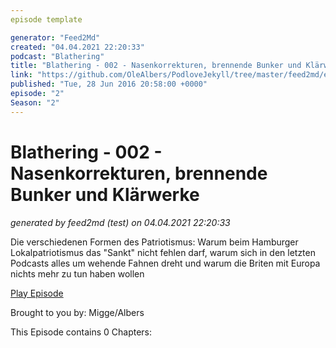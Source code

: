 ```yaml
---
episode template

generator: "Feed2Md"
created: "04.04.2021 22:20:33"
podcast: "Blathering"
title: "Blathering - 002 - Nasenkorrekturen, brennende Bunker und Klärwerke"
link: "https://github.com/OleAlbers/PodloveJekyll/tree/master/feed2md/example/export/seasons/1/2016/6/Blathering___002___Nasenkorrekturen__brennende_Bunker_und_Klärwerke.md"
published: "Tue, 28 Jun 2016 20:58:00 +0000"
episode: "2"
Season: "2"
---
```


# Blathering - 002 - Nasenkorrekturen, brennende Bunker und Klärwerke
_generated by feed2md (test) on 04.04.2021 22:20:33_

Die verschiedenen Formen des Patriotismus: Warum beim Hamburger Lokalpatriotismus das "Sankt" nicht fehlen darf, warum sich in den letzten Podcasts alles um wehende Fahnen dreht und warum die Briten mit Europa nichts mehr zu tun haben wollen

[Play Episode](https://www.blathering.de/podlove/file/37/s/feed/c/mp3/blathering_002.mp3)

Brought to you by: Migge/Albers

This Episode contains 0 Chapters:



